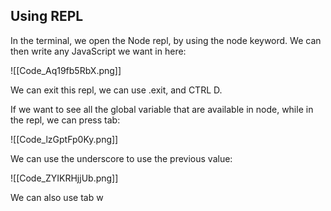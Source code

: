 ## Using REPL

In the terminal, we open the Node repl, by using the node keyword. We can then write any JavaScript we want in here:

![[Code_Aq19fb5RbX.png]]

We can exit this repl, we can use .exit, and CTRL D.

If we want to see all the global variable that are available in node, while in the repl, we can press tab:

![[Code_lzGptFp0Ky.png]]

We can use the underscore to use the previous value:

![[Code_ZYIKRHjjUb.png]]

We can also use tab w